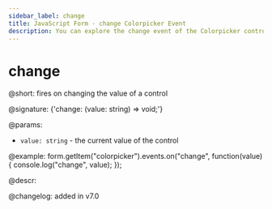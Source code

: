 ```yaml
---
sidebar_label: change
title: JavaScript Form - change Colorpicker Event 
description: You can explore the change event of the Colorpicker control of Form in the documentation of the DHTMLX JavaScript UI library. Browse developer guides and API reference, try out code examples and live demos, and download a free 30-day evaluation version of DHTMLX Suite.
---
```


# change

@short: fires on changing the value of a control

@signature: {'change: (value: string) => void;'}

@params:
- `value: string` - the current value of the control

@example:
form.getItem("colorpicker").events.on("change", function(value) {
    console.log("change", value);
});

@descr:

@changelog: added in v7.0
